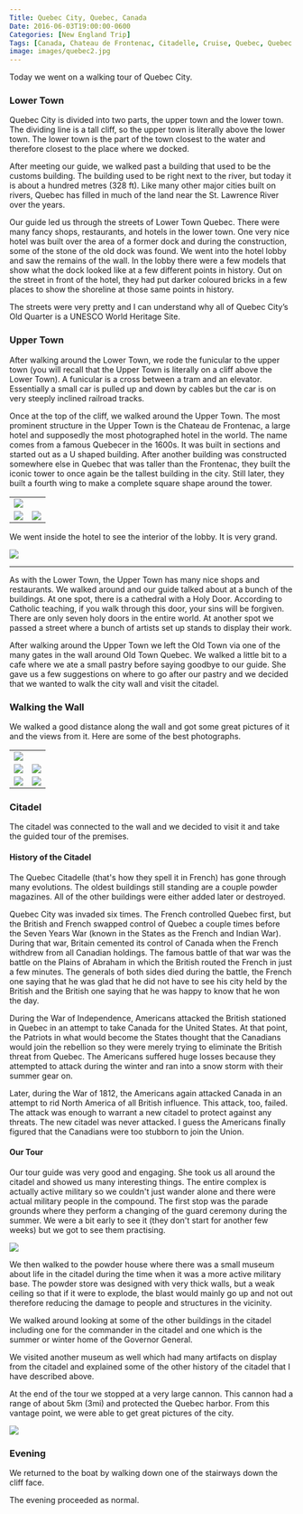```yaml
---
Title: Quebec City, Quebec, Canada
Date: 2016-06-03T19:00:00-0600
Categories: [New England Trip]
Tags: [Canada, Chateau de Frontenac, Citadelle, Cruise, Quebec, Quebec City, Travel]
image: images/quebec2.jpg
---
```


Today we went on a walking tour of Quebec City.

### Lower Town

Quebec City is divided into two parts, the upper town and the lower
town. The dividing line is a tall cliff, so the upper town is literally
above the lower town. The lower town is the part of the town closest to
the water and therefore closest to the place where we docked.

After meeting our guide, we walked past a building that used to be the
customs building. The building used to be right next to the river, but
today it is about a hundred metres (328 ft). Like many other major
cities built on rivers, Quebec has filled in much of the land near the
St. Lawrence River over the years.

Our guide led us through the streets of Lower Town Quebec. There were
many fancy shops, restaurants, and hotels in the lower town. One very
nice hotel was built over the area of a former dock and during the
construction, some of the stone of the old dock was found. We went into
the hotel lobby and saw the remains of the wall. In the lobby there were
a few models that show what the dock looked like at a few different
points in history. Out on the street in front of the hotel, they had put
darker coloured bricks in a few places to show the shoreline at those
same points in history.

The streets were very pretty and I can understand why all of Quebec
City’s Old Quarter is a UNESCO World Heritage Site.

### Upper Town

After walking around the Lower Town, we rode the funicular to the upper
town (you will recall that the Upper Town is literally on a cliff above
the Lower Town). A funicular is a cross between a tram and an elevator.
Essentially a small car is pulled up and down by cables but the car is
on very steeply inclined railroad tracks.

Once at the top of the cliff, we walked around the Upper Town. The most
prominent structure in the Upper Town is the Chateau de Frontenac, a
large hotel and supposedly the most photographed hotel in the world. The
name comes from a famous Quebecer in the 1600s. It was built in sections
and started out as a U shaped building. After another building was
constructed somewhere else in Quebec that was taller than the Frontenac,
they built the iconic tower to once again be the tallest building in the
city. Still later, they built a fourth wing to make a complete square
shape around the tower.

<center>
<table class="gallery" width="60%">
  <tr>
    <td colspan="2">
      <a href="./images/quebec1.jpg" target="_blank">
        <img src="./images/quebec1.jpg" />
      </a>
    </td>
  </tr>
  <tr>
    <td>
      <a href="./images/quebec2.jpg" target="_blank">
        <img src="./images/quebec2.jpg" />
      </a>
    </td>
    <td>
      <a href="./images/quebec3.jpg" target="_blank">
        <img src="./images/quebec3.jpg" />
      </a>
    </td>
  </tr>
</table>
</center>

We went inside the hotel to see the interior of the lobby. It is very grand.

![](images/quebec4.jpg)

------------------------------------------------------------------------

As with the Lower Town, the Upper Town has many nice shops and
restaurants. We walked around and our guide talked about at a bunch of
the buildings. At one spot, there is a cathedral with a Holy Door.
According to Catholic teaching, if you walk through this door, your sins
will be forgiven. There are only seven holy doors in the entire world.
At another spot we passed a street where a bunch of artists set up
stands to display their work.

After walking around the Upper Town we left the Old Town via one of the
many gates in the wall around Old Town Quebec. We walked a little bit to
a cafe where we ate a small pastry before saying goodbye to our guide.
She gave us a few suggestions on where to go after our pastry and we
decided that we wanted to walk the city wall and visit the citadel.

### Walking the Wall

We walked a good distance along the wall and got some great pictures of
it and the views from it. Here are some of the best photographs.

<center>
<table class="gallery" width="80%">
  <tr>
    <td colspan="2">
      <a href="./images/quebec5.jpg" target="_blank">
        <img src="./images/quebec5.jpg" />
      </a>
    </td>
  </tr>
  <tr>
    <td>
      <a href="./images/quebec6.jpg" target="_blank">
        <img src="./images/quebec2.jpg" />
      </a>
    </td>
    <td>
      <a href="./images/quebec7.jpg" target="_blank">
        <img src="./images/quebec3.jpg" />
      </a>
    </td>
  </tr>
  <tr>
    <td>
      <a href="./images/quebec8.jpg" target="_blank">
        <img src="./images/quebec8.jpg" />
      </a>
    </td>
    <td>
      <a href="./images/quebec9.jpg" target="_blank">
        <img src="./images/quebec9.jpg" />
      </a>
    </td>
  </tr>
</table>
</center>

### Citadel

The citadel was connected to the wall and we decided to visit it and
take the guided tour of the premises.

#### History of the Citadel

The Quebec Citadelle (that's how they spell it in French) has gone through many
evolutions. The oldest buildings still standing are a couple powder magazines.
All of the other buildings were either added later or destroyed.

Quebec City was invaded six times. The French controlled Quebec first, but the
British and French swapped control of Quebec a couple times before the Seven
Years War (known in the States as the French and Indian War). During that war,
Britain cemented its control of Canada when the French withdrew from all
Canadian holdings. The famous battle of that war was the battle on the Plains of
Abraham in which the British routed the French in just a few minutes. The
generals of both sides died during the battle, the French one saying that he was
glad that he did not have to see his city held by the British and the British
one saying that he was happy to know that he won the day.

During the War of Independence, Americans attacked the British stationed in
Quebec in an attempt to take Canada for the United States. At that point, the
Patriots in what would become the States thought that the Canadians would join
the rebellion so they were merely trying to eliminate the British threat from
Quebec. The Americans suffered huge losses because they attempted to attack
during the winter and ran into a snow storm with their summer gear on.

Later, during the War of 1812, the Americans again attacked Canada in an attempt
to rid North America of all British influence. This attack, too, failed. The
attack was enough to warrant a new citadel to protect against any threats. The
new citadel was never attacked. I guess the Americans finally figured that the
Canadians were too stubborn to join the Union.

#### Our Tour

Our tour guide was very good and engaging. She took us all around the citadel
and showed us many interesting things. The entire complex is actually active
military so we couldn't just wander alone and there were actual military people
in the compound. The first stop was the parade grounds where they perform a
changing of the guard ceremony during the summer. We were a bit early to see it
(they don't start for another few weeks) but we got to see them practising.

![](images/quebec10.jpg)

We then walked to the powder house where there was a small museum about life in
the citadel during the time when it was a more active military base. The powder
store was designed with very thick walls, but a weak ceiling so that if it were
to explode, the blast would mainly go up and not out therefore reducing the
damage to people and structures in the vicinity.

We walked around looking at some of the other buildings in the citadel including
one for the commander in the citadel and one which is the summer or winter home
of the Governor General.

We visited another museum as well which had many artifacts on display from the
citadel and explained some of the other history of the citadel that I have
described above.

At the end of the tour we stopped at a very large cannon. This cannon had a
range of about 5km (3mi) and protected the Quebec harbor. From this vantage
point, we were able to get great pictures of the city.

![](images/quebec11.jpg)

### Evening

We returned to the boat by walking down one of the stairways down the cliff
face.

The evening proceeded as normal.
